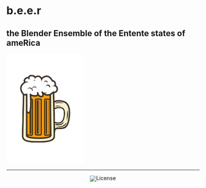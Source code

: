 <!-- markdownlint-disable first-line-h1 -->
<!-- markdownlint-disable html -->
<!-- markdownlint-disable no-duplicate-header -->
<div style="display: center">
  <h1>b.e.e.r</h1>
  <h2>the Blender Ensemble of the Entente states of ameRica</h2>
  <img src="https://github.com/GoobisMoobis/b.e.e.r./blob/main/beer.png?raw=true" width="40%" alt="Logo" />
</div>
<hr>
<div align="center" style="line-height: 1;">
  <a href="https://github.com/GoobisMoobis/b.e.e.r./blob/main/LICENSE">
  <img alt="License" src="https://img.shields.io/badge/License-GNU%20General%20Public%20License%20v3.0-f5de53?&color=f5de53" style="display: inline-block; vertical-align: middle;"/>
  </a>
</div>
